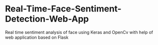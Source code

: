 # Real-Time-Face-Sentiment-Detection-Web-App
Real time sentiment analysis of face using Keras  and OpenCv with help of web application based on Flask
